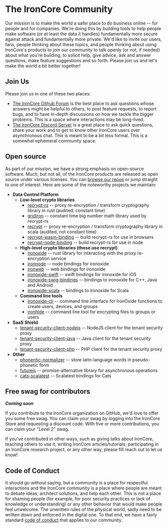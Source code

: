 # The IronCore Community

Our mission is to make the world a safer place to do business online -- for people and for companies. We're doing this by building tools to help people make software (or at least the data it handles) fundamentally more secure against attack and fundamentally more private.  We'd like to invite our users, fans, people thinking about these topics, and people thinking about using IronCore's products to join our community to talk openly (or not, if needed) about what you're building, to solicit help, give advice, ask and answer questions, make feature suggestions and so forth. Please join us and let's make the world a bit better together!

## Join Us

Please join us in one of these two places:

* [The IronCore Github Forum](https://github.com/IronCoreLabs/community/discussions) is the best place to ask questions whose answers might be helpful to others, to post feature requests, to report bugs, and to have in-depth discussions on how we tackle the bigger problems. This is a space where interactions may be long-lived.
* [The IronCore Discord Server](https://discord.gg/HMpce3NfQz) is a great place to ask quick questions, share your work and to get to know other IronCore users over asynchronous chat.  This is meant to be a bit less formal.  This is a somewhat ephemeral community space.

## Open source

As part of our mission, we have a strong emphasis on open-source software. Much, but not all, of the IronCore products are released as open source under various licenses. You can [browse our repos](https://github.com/IronCoreLabs/) or jump straight to one of interest. Here are some of the noteworthy projects we maintain:

* **Data Control Platform**
    * **Low-level crypto libraries**
        * [recrypt-rs](https://github.com/IronCoreLabs/recrypt-rs) -- proxy re-encryption / transform cryptography library in rust (audited, constant time)
        * [gridiron](https://github.com/IronCoreLabs/gridiron) -- constant time big number math library used by recrypt-rs
        * [recrypt](https://github.com/IronCoreLabs/recrypt) -- proxy re-encryption / transform cryptography library in scala (audited, not constant time)
        * [recrypt-wasm-binding](https://github.com/IronCoreLabs/recrypt-wasm-binding) -- build recrypt-rs for use in browsers
        * [recrypt-node-binding](https://github.com/IronCoreLabs/recrypt-node-binding) -- build recrypt-rs for use in node
    * **High-level crypto libraries (these use recrypt)**
        * [ironoxide](https://github.com/IronCoreLabs/ironoxide) -- rust library for interacting with the proxy re-encryption service
        * [ironnode](https://github.com/IronCoreLabs/ironnode) -- node bindings for ironoxide
        * [ironweb](https://github.com/IronCoreLabs/ironweb) -- web bindings for ironoxide
        * [ironoxide-swift](https://github.com/IronCoreLabs/ironoxide-swift) -- swift bindings for ironoxide for iOS
        * [ironoxide-swig-bindings](https://github.com/IronCoreLabs/ironoxide-swig-bindings) --  bindings to ironoxide for C++, Java and Android
        * [ironoxide-scala](https://github.com/IronCoreLabs/ironoxide-swig-bindings) --  bindings to ironoxide for Scala
    * **Command line tools**
        * [ironoxide-cli](https://github.com/IronCoreLabs/ironoxide-cli) -- command line interface for IronOxide functions to create users, devices, and groups
        * [ironhide](https://github.com/IronCoreLabs/ironhide) -- command line tool for encrypting files to groups or users
* **SaaS Shield**
    * [tenant-security-client-nodejs](https://github.com/IronCoreLabs/tenant-security-client-nodejs) -- NodeJS client for the tenant security proxy
    * [tenant-security-client-java](https://github.com/IronCoreLabs/tenant-security-client-java) -- Java client for the tenant security proxy
    * [tenant-security-client-php](https://github.com/IronCoreLabs/tenant-security-client-php) -- PHP client for the tenant security proxy
* **Other**
    * [phonentic-normalizer](https://github.com/IronCoreLabs/phonentic-normalizer) -- store latin-language words in pseudo-phonetic form
    * [futurejs](https://github.com/IronCoreLabs/futurejs) -- promise-alternative library for asynchronous operations
    * [cats-scalatest](https://github.com/IronCoreLabs/cats-scalatest) -- Scalatest bindings for Cats


## Free swag for contributors

_**Coming soon**_

If you contribute to the IronCore organization on GitHub, we'd love to offer you some free swag. You can claim your swag by logging into the IronCore Store and requesting a discount code. With five or more contributions, you can claim your "Level 2" swag.

If you've contributed in other ways, such as giving talks about IronCore, teaching others to use it, writing IronCore articles/tutorials, participating in an IronCore research project, or any other way, please fill reach out to let us know!

## Code of Conduct

It should go without saying, but a community is a place for respectful interactions and the IronCore community is a place where people are meant to debate ideas, architect solutions, and help each other. This is not a place for shaming people (for example, for poor security practices or lack of knowledge or understanding) or any other behavior that would make people feel unwelcome.  The unwritten rules of the physical world, sadly need to be written down and enforced in the digital one. To that end, we have a fairly standard [code of conduct](https://github.com/IronCoreLabs/community/blob/main/CODE_OF_CONDUCT.md) that applies to our community.
